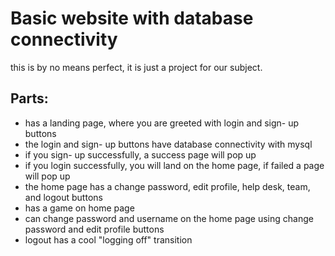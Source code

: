 # Basic website with database connectivity
this is by no means perfect, it is just a project for our subject.

## Parts:
- has a landing page, where you are greeted with login and sign- up buttons
- the login and sign- up buttons have database connectivity with mysql
- if you sign- up successfully, a success page will pop up
- if you login successfully, you will land on the home page, if failed a page will pop up
- the home page has a change password, edit profile, help desk, team, and logout buttons
- has a game on home page
- can change password and username on the home page using change password and edit profile buttons
- logout has a cool "logging off" transition
